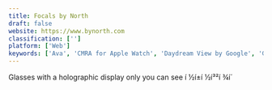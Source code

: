 ```yaml
---
title: Focals by North
draft: false 
website: https://www.bynorth.com
classification: ['']
platform: ['Web']
keywords: ['Ava', 'CMRA for Apple Watch', 'Daydream View by Google', 'Glass Enterprise Edition', 'Intel Vaunt', 'Luna', 'Magic Leap One', 'Norton Point', 'Quick Draw by Google', 'Shades', 'Snapchat x Warby Parker Glasses', 'Spectacles', 'Vue', 'ZUNGLE', 'Zungle V2 Viper', 'iGOTHAM Eyewear']
---
```

Glasses with a holographic display only you can see í ½í±í ½í³²í ¾í´